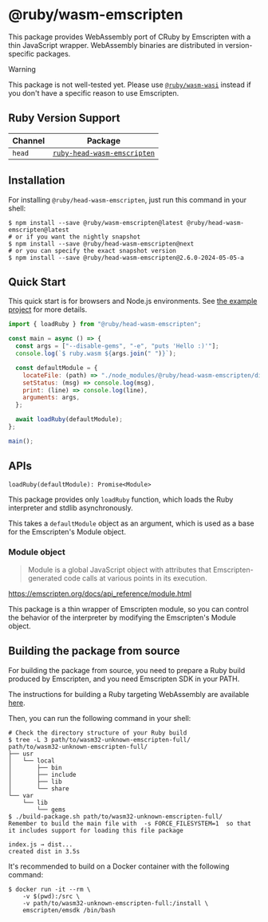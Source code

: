 # @ruby/wasm-emscripten

This package provides WebAssembly port of CRuby by Emscripten with a thin JavaScript wrapper. WebAssembly binaries are distributed in version-specific packages.

> [!WARNING]
> This package is not well-tested yet. Please use [`@ruby/wasm-wasi`](../ruby-wasm-wasi) instead if you don't have a specific reason to use Emscripten.

## Ruby Version Support

| Channel | Package |
| ------- | ------- |
| `head`  | [`ruby-head-wasm-emscripten`](./../ruby-head-wasm-emscripten) |

## Installation

For installing `@ruby/head-wasm-emscripten`, just run this command in your shell:

```console
$ npm install --save @ruby/wasm-emscripten@latest @ruby/head-wasm-emscripten@latest
# or if you want the nightly snapshot
$ npm install --save @ruby/head-wasm-emscripten@next
# or you can specify the exact snapshot version
$ npm install --save @ruby/head-wasm-emscripten@2.6.0-2024-05-05-a
```

## Quick Start

This quick start is for browsers and Node.js environments. See [the example project](https://github.com/ruby/ruby.wasm/tree/main/packages/npm-packages/ruby-wasm-emscripten/example) for more details.

```javascript
import { loadRuby } from "@ruby/head-wasm-emscripten";

const main = async () => {
  const args = ["--disable-gems", "-e", "puts 'Hello :)'"];
  console.log(`$ ruby.wasm ${args.join(" ")}`);

  const defaultModule = {
    locateFile: (path) => "./node_modules/@ruby/head-wasm-emscripten/dist/" + path,
    setStatus: (msg) => console.log(msg),
    print: (line) => console.log(line),
    arguments: args,
  };

  await loadRuby(defaultModule);
};

main();

```

## APIs

`loadRuby(defaultModule): Promise<Module>`

This package provides only `loadRuby` function, which loads the Ruby interpreter and stdlib asynchronously.

This takes a `defaultModule` object as an argument, which is used as a base for the Emscripten's Module object.

### Module object

> Module is a global JavaScript object with attributes that Emscripten-generated code calls at various points in its execution.

https://emscripten.org/docs/api_reference/module.html

This package is a thin wrapper of Emscripten module, so you can control the behavior of the interpreter by modifying the Emscripten's Module object.


## Building the package from source

For building the package from source, you need to prepare a Ruby build produced by Emscripten, and you need Emscripten SDK in your PATH.

The instructions for building a Ruby targeting WebAssembly are available [here](https://github.com/ruby/ruby.wasm#building-from-source).

Then, you can run the following command in your shell:

```console
# Check the directory structure of your Ruby build
$ tree -L 3 path/to/wasm32-unknown-emscripten-full/
path/to/wasm32-unknown-emscripten-full/
├── usr
│   └── local
│       ├── bin
│       ├── include
│       ├── lib
│       └── share
└── var
    └── lib
        └── gems
$ ./build-package.sh path/to/wasm32-unknown-emscripten-full/
Remember to build the main file with  -s FORCE_FILESYSTEM=1  so that it includes support for loading this file package

index.js → dist...
created dist in 3.5s
```

It's recommended to build on a Docker container with the following command:

```console
$ docker run -it --rm \
    -v $(pwd):/src \
    -v path/to/wasm32-unknown-emscripten-full:/install \
    emscripten/emsdk /bin/bash
```
